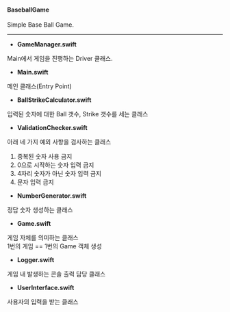 #### BaseballGame

Simple Base Ball Game.

---

+ **GameManager.swift**

Main에서 게임을 진행하는 Driver 클래스.    

+ **Main.swift**

메인 클래스(Entry Point)    

+ **BallStrikeCalculator.swift**

입력된 숫자에 대한 Ball 갯수, Strike 갯수를 세는 클래스

+ **ValidationChecker.swift**

아래 네 가지 예외 사항을 검사하는 클래스    

1. 중복된 숫자 사용 금지    
2. 0으로 시작하는 숫자 입력 금지
3. 4자리 숫자가 아닌 숫자 입력 금지
4. 문자 입력 금지

+ **NumberGenerator.swift**

정답 숫자 생성하는 클래스

+ **Game.swift**

게임 자체를 의미하는 클래스    
1번의 게임 == 1번의 Game 객체 생성     


+ **Logger.swift**

게임 내 발생하는 콘솔 출력 담당 클래스    

+ **UserInterface.swift**

사용자의 입력을 받는 클래스    



